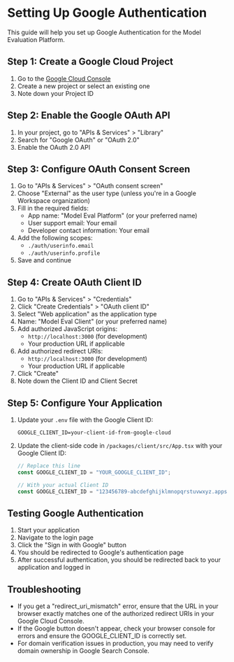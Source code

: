 # Setting Up Google Authentication

This guide will help you set up Google Authentication for the Model Evaluation Platform.

## Step 1: Create a Google Cloud Project

1. Go to the [Google Cloud Console](https://console.cloud.google.com/)
2. Create a new project or select an existing one
3. Note down your Project ID

## Step 2: Enable the Google OAuth API

1. In your project, go to "APIs & Services" > "Library"
2. Search for "Google OAuth" or "OAuth 2.0"
3. Enable the OAuth 2.0 API

## Step 3: Configure OAuth Consent Screen

1. Go to "APIs & Services" > "OAuth consent screen"
2. Choose "External" as the user type (unless you're in a Google Workspace organization)
3. Fill in the required fields:
   - App name: "Model Eval Platform" (or your preferred name)
   - User support email: Your email
   - Developer contact information: Your email
4. Add the following scopes:
   - `./auth/userinfo.email`
   - `./auth/userinfo.profile`
5. Save and continue

## Step 4: Create OAuth Client ID

1. Go to "APIs & Services" > "Credentials"
2. Click "Create Credentials" > "OAuth client ID"
3. Select "Web application" as the application type
4. Name: "Model Eval Client" (or your preferred name)
5. Add authorized JavaScript origins:
   - `http://localhost:3000` (for development)
   - Your production URL if applicable
6. Add authorized redirect URIs:
   - `http://localhost:3000` (for development)
   - Your production URL if applicable
7. Click "Create"
8. Note down the Client ID and Client Secret

## Step 5: Configure Your Application

1. Update your `.env` file with the Google Client ID:
   ```
   GOOGLE_CLIENT_ID=your-client-id-from-google-cloud
   ```

2. Update the client-side code in `/packages/client/src/App.tsx` with your Google Client ID:
   ```typescript
   // Replace this line
   const GOOGLE_CLIENT_ID = "YOUR_GOOGLE_CLIENT_ID";
   
   // With your actual Client ID
   const GOOGLE_CLIENT_ID = "123456789-abcdefghijklmnopqrstuvwxyz.apps.googleusercontent.com";
   ```

## Testing Google Authentication

1. Start your application
2. Navigate to the login page
3. Click the "Sign in with Google" button
4. You should be redirected to Google's authentication page
5. After successful authentication, you should be redirected back to your application and logged in

## Troubleshooting

- If you get a "redirect_uri_mismatch" error, ensure that the URL in your browser exactly matches one of the authorized redirect URIs in your Google Cloud Console.
- If the Google button doesn't appear, check your browser console for errors and ensure the GOOGLE_CLIENT_ID is correctly set.
- For domain verification issues in production, you may need to verify domain ownership in Google Search Console.